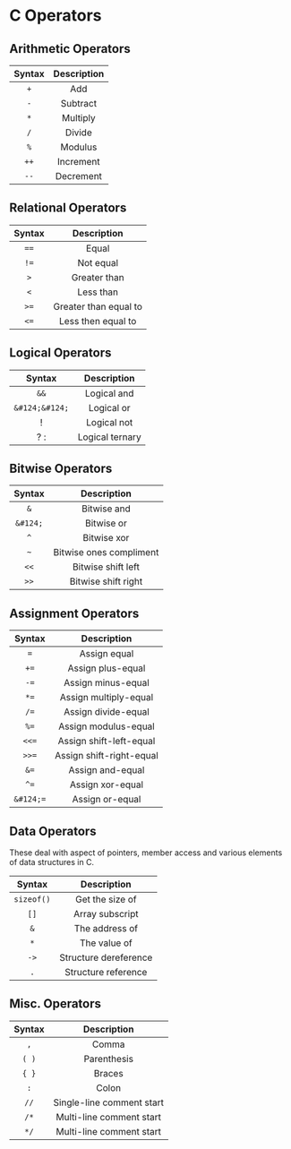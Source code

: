 
# C Operators

## Arithmetic Operators

| Syntax | Description |
| :----: | :---------: |
| `+` | Add |
| `-` | Subtract |
| `*` | Multiply |
| `/` | Divide |
| `%` | Modulus |
| `++` | Increment |
| `--` | Decrement |


## Relational Operators

| Syntax | Description |
| :----: | :---------: |
| `==` | Equal |
| `!=` | Not equal |
| `>` | Greater than |
| `<` | Less than |
| `>=` | Greater than equal to |
| `<=` | Less then equal to |


## Logical Operators

| Syntax | Description |
| :----: | :---------: |
| `&&` | Logical and |
| `&#124;&#124;` | Logical or |
| ! | Logical not |
| ? : | Logical ternary |


## Bitwise Operators

| Syntax | Description |
| :----: | :---------: |
| `&` | Bitwise and |
| `&#124;` | Bitwise or |
| `^` | Bitwise xor |
| `~` | Bitwise ones compliment |
| `<<` | Bitwise shift left |
| `>>` | Bitwise shift right |


## Assignment Operators

| Syntax | Description |
| :----: | :---------: |
| `=` | Assign equal |
| `+=` | Assign plus-equal |
| `-=` | Assign minus-equal |
| `*=` | Assign multiply-equal |
| `/=` | Assign divide-equal |
| `%=` | Assign modulus-equal |
| `<<=` | Assign shift-left-equal |
| `>>=` | Assign shift-right-equal |
| `&=` | Assign and-equal |
| `^=` | Assign xor-equal |
| `&#124;=` | Assign or-equal |


## Data Operators

These deal with aspect of pointers, member access and various elements of data structures in C.

| Syntax | Description |
| :----: | :---------: |
| `sizeof()` | Get the size of |
| `[]` | Array subscript |
| `&` | The address of |
| `*` | The value of |
| `->` | Structure dereference |
| `.` | Structure reference |


## Misc. Operators

| Syntax | Description |
| :----: | :---------: |
| `,` | Comma |
| `( )` | Parenthesis |
| `{ }` | Braces |
| `:` | Colon |
| `//` | Single-line comment start |
| `/*` | Multi-line comment start |
| `*/` | Multi-line comment start |
